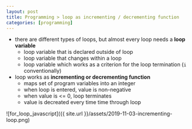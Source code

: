 ```yaml
---
layout: post
title: Programming > loop as incrementing / decrementing function
categories: [programming]
---
```

* there are different types of loops, but almost every  loop needs a **loop variable**
    * loop variable that is declared outside of loop
    * loop variable that changes within a loop
    * loop variable which works as a criterion for the loop termination (`i` conventionally)
* loop works as **incrementing or decrementing function**
    * maps set of program variables into an integer
    * when loop is entered, value is non-negative
    * when value is <= 0, loop terminates
    * value is decreated every time time through loop

![for_loop_javascript]({{ site.url }}/assets/2019-11-03-incrementing-loop.png)
